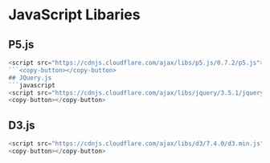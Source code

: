 # JavaScript Libaries
## P5.js

```javascript
<script src="https://cdnjs.cloudflare.com/ajax/libs/p5.js/0.7.2/p5.js"></script>
```<copy-button></copy-button>
## JQuery.js
```javascript
<script src="https://cdnjs.cloudflare.com/ajax/libs/jquery/3.5.1/jquery.min.js"></script>
<copy-button></copy-button>
```
## D3.js
```javascript
<script src="https://cdnjs.cloudflare.com/ajax/libs/d3/7.4.0/d3.min.js"></script>
<copy-button></copy-button>
```
